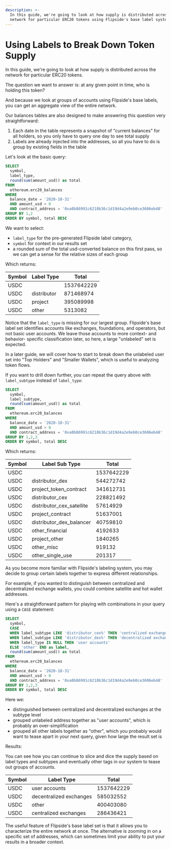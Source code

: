 ```yaml
---
description: >-
  In this guide, we're going to look at how supply is distributed across the
  network for particular ERC20 tokens using Flipside's base label system.
---
```


# Using Labels to Break Down Token Supply

In this guide, we're going to look at how supply is distributed across the network for particular ERC20 tokens.

The question we want to answer is: at any given point in time, who is holding this token?

And because we look at groups of accounts using Flipside's base labels, you can get an aggregate view of the entire network.

Our balances tables are also designed to make answering this question very straightforward:

1. Each date in the table represents a snapshot of "current balances" for all holders, so you only have to query one day to see total supply
2. Labels are already injected into the addresses, so all you have to do is group by existing fields in the table

Let's look at the basic query:

```sql
SELECT
  symbol,
  label_type,
  round(sum(amount_usd)) as total
FROM
  ethereum.erc20_balances
WHERE
  balance_date = '2020-10-31'
  AND amount_usd > 0
  AND contract_address = '0xa0b86991c6218b36c1d19d4a2e9eb0ce3606eb48'
GROUP BY 1,2
ORDER BY symbol, total DESC
```

We want to select:

* `label_type` for the pre-generated Flipside label category,&#x20;
* `symbol` for context in our results set
* a rounded sum of the total usd-converted balance on this first pass, so we can get a sense for the relative sizes of each group

Which returns:

| Symbol | Label Type  | Total      |
| ------ | ----------- | ---------- |
| USDC   |             | 1537642229 |
| USDC   | distributor | 871468974  |
| USDC   | project     | 395089998  |
| USDC   | other       | 5313082    |

Notice that the `label_type` is missing for our largest group. Flipside's base label set identifies accounts like exchanges, foundations, and operators, but not basic user accounts. We leave those accounts to more context- and behavior- specific classification later, so here, a large "unlabeled" set is expected.

In a later guide, we will cover how to start to break down the unlabeled user set into "Top Holders" and "Smaller Wallets", which is useful to analyzing token flows.

If you want to drill down further, you can repeat the query above with `label_subtype` instead of `label_type`:

```sql
SELECT
  symbol,
  label_subtype,
  round(sum(amount_usd)) as total
FROM
  ethereum.erc20_balances
WHERE
  balance_date = '2020-10-31'
  AND amount_usd > 0
  AND contract_address = '0xa0b86991c6218b36c1d19d4a2e9eb0ce3606eb48'
GROUP BY 1,2,3
ORDER BY symbol, total DESC
```

Which returns:

| Symbol | Label Sub Type              | Total      |
| ------ | --------------------------- | ---------- |
| USDC   |                             | 1537642229 |
| USDC   | distributor\_dex            | 544272742  |
| USDC   | project\_token\_contract    | 341612731  |
| USDC   | distributor\_cex            | 228821492  |
| USDC   | distributor\_cex\_satellite | 57614929   |
| USDC   | project\_contract           | 51637001   |
| USDC   | distributor\_dex\_balancer  | 40759810   |
| USDC   | other\_financial            | 4192633    |
| USDC   | project\_other              | 1840265    |
| USDC   | other\_misc                 | 919132     |
| USDC   | other\_single\_use          | 201317     |

As you become more familiar with Flipside's labeling system, you may decide to group certain labels together to express different relationships.

For example, if you wanted to distinguish between centralized and decentralized exchange wallets, you could combine satellite and hot wallet addresses.

Here's a straightforward pattern for playing with combinations in your query using a `CASE` statement:

```sql
SELECT
  symbol,
  CASE
  WHEN label_subtype LIKE 'distributor_cex%' THEN 'centralized exchanges'
  WHEN label_subtype LIKE 'distributor_dex%' THEN 'decentralized exchanges'
  WHEN label_type IS NULL THEN 'user accounts'
  ELSE 'other' END as label,
  round(sum(amount_usd)) as total
FROM
  ethereum.erc20_balances
WHERE
  balance_date = '2020-10-31'
  AND amount_usd > 0
  AND contract_address = '0xa0b86991c6218b36c1d19d4a2e9eb0ce3606eb48'
GROUP BY 1,2,3
ORDER BY symbol, total DESC
```

Here we:

* distinguished between centralized and decentralized exchanges at the subtype level
* grouped unlabeled address together as "user accounts", which is probably an over-simplification
* grouped all other labels together as "other", which you probably would want to tease apart in your next query, given how large the result set is

Results:

You can see how you can continue to slice and dice the supply based on label types and subtypes and eventually other tags in our system to tease out groups of accounts.

| Symbol | Label Type              | Total      |
| ------ | ----------------------- | ---------- |
| USDC   | user accounts           | 1537642229 |
| USDC   | decentralized exchanges | 585032552  |
| USDC   | other                   | 400403080  |
| USDC   | centralized exchanges   | 286436421  |

The useful feature of Flipside's base label set is that it allows you to characterize the entire network at once. The alternative is zooming in on a specific set of addresses, which can sometimes limit your ability to put your results in a broader context.
